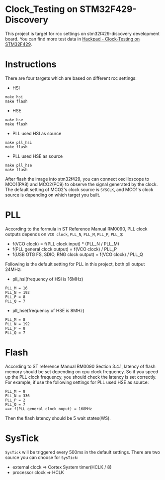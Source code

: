 Clock_Testing on STM32F429-Discovery
==================================
This project is target for rcc settings on stm32f429-discovery development board.
You can find more test data in [Hackpad - Clock-Testing on STM32F429](https://hackpad.com/Clock-Testing-on-STM32F429-cDTpY6JkEVV).

Instructions
============
There are four targets which are based on different rcc settings:
* HSI
```
make hsi
make flash
```
* HSE
```
make hse
make flash
```
* PLL used HSI as source
```
make pll_hsi
make flash
```
* PLL used HSE as source
```
make pll_hse
make flash
```

After flash the image into stm32f429, you can connect oscilloscope to MCO1(PA8) and MCO2(PC9) to observe the signal 
generated by the clock. The default setting of MCO2's clock source is `SYSCLK`, and MCO1's clock source is depending on 
which target you built.

PLL
===
According to the formula in ST Reference Manual RM0090, PLL clock outputs depends on `VCO clock`, `PLL_N`, `PLL_M`, `PLL_P`, `PLL_Q`:
* f(VCO clock) = f(PLL clock input) * (PLL_N / PLL_M)
* f(PLL general clock output) = f(VCO clock) / PLL_P
* f(USB OTG FS, SDIO, RNG clock output) = f(VCO clock) / PLL_Q

Following is the default setting for PLL in this project, both pll output 24MHz:
* pll_hsi(frequency of HSI is 16MHz)
```
PLL_M = 16
PLL_N = 192
PLL_P = 8
PLL_Q = 7
```
* pll_hse(frequency of HSE is 8MHz)
```
PLL_M = 8
PLL_N = 192
PLL_P = 8
PLL_Q = 7
```

Flash
=====
According to ST reference Manual RM0090 Section 3.4.1, latency of flash memory should be set depending on cpu clock frequency. So if you speed up the PLL clock frequency, you should check the latency is set correctly.
For example, if use the following settings for PLL used HSE as source:
```
PLL_M = 8
PLL_N = 336
PLL_P = 2
PLL_Q = 7
==> f(PLL general clock ouput) = 168MHz
```
Then the flash latency should be 5 wait states(WS).

SysTick
=======
`SysTick` will be triggered every 500ms in the default settings. There are two source you can choose for `SysTick`:
* external clock => Cortex System timer(HCLK / 8)
* processor clock => HCLK
